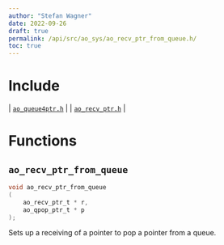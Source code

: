```yaml
---
author: "Stefan Wagner"
date: 2022-09-26
draft: true
permalink: /api/src/ao_sys/ao_recv_ptr_from_queue.h/
toc: true
---
```


# Include

| [`ao_queue4ptr.h`](ao_queue4ptr.h.md) |
| [`ao_recv_ptr.h`](ao_recv_ptr.h.md) |

# Functions

## `ao_recv_ptr_from_queue`

```c
void ao_recv_ptr_from_queue
(
    ao_recv_ptr_t * r, 
    ao_qpop_ptr_t * p
);
```

Sets up a receiving of a pointer to pop a pointer from a queue.
